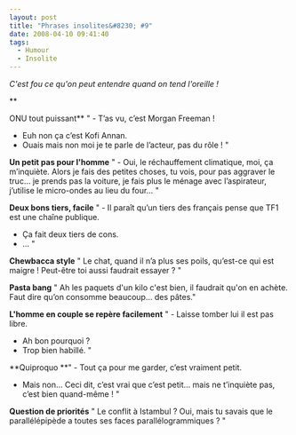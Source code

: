 ```yaml
---
layout: post
title: "Phrases insolites&#8230; #9"
date: 2008-04-10 09:41:40
tags:
  - Humour
  - Insolite
---
```


_C'est fou ce qu'on peut entendre quand on tend l'oreille&nbsp;!_

**<!-- more -->

ONU tout puissant**
" - T’as vu, c’est Morgan Freeman&nbsp;!
- Euh non ça c’est Kofi Annan.
- Ouais mais non moi je te parle de l’acteur, pas du rôle&nbsp;! "

**Un petit pas pour l'homme**
" - Oui, le réchauffement climatique, moi, ça m’inquiète. Alors je fais des petites choses, tu vois, pour pas aggraver le truc&#8230; je prends pas la voiture, je fais plus le ménage avec l’aspirateur, j’utilise le micro-ondes au lieu du four&#8230; "

**Deux bons tiers, facile**
" - Il paraît qu’un tiers des français pense que TF1 est une chaîne publique.
- Ça fait deux tiers de cons.
- &#8230; "

**Chewbacca style**
" Le chat, quand il n’a plus ses poils, qu’est-ce qui est maigre&nbsp;! Peut-être toi aussi faudrait essayer&nbsp;? "

**Pasta bang**
" Ah les paquets d'un kilo c'est bien, il faudrait qu'on en achète. Faut dire qu’on consomme beaucoup&#8230; des pâtes."

**L'homme en couple se repère facilement**
" - Laisse tomber lui il est pas libre.
- Ah bon pourquoi&nbsp;?
- Trop bien habillé. "

**Quiproquo
**" - Tout ça pour me garder, c’est vraiment petit.
- Mais non… Ceci dit, c’est vrai que c’est petit… mais ne t’inquiète pas, c’est bien quand-même&nbsp;! "

**Question de priorités**
" Le conflit à Istambul&nbsp;? Oui, mais tu savais que le parallélépipède a toutes ses faces parallélogrammiques&nbsp;? "